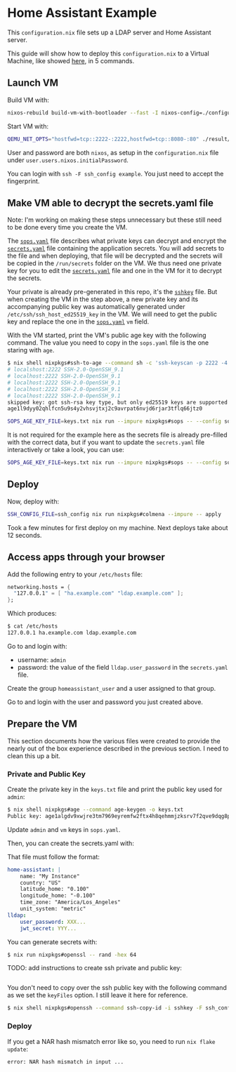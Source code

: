 # Home Assistant Example

This `configuration.nix` file sets up a LDAP server and Home Assistant server.

This guide will show how to deploy this `configuration.nix` to a Virtual Machine, like showed
[here](https://nixos.wiki/wiki/NixOS_modules#Developing_modules), in 5 commands.

## Launch VM

Build VM with:

```bash
nixos-rebuild build-vm-with-bootloader --fast -I nixos-config=./configuration.nix -I nixpkgs=.
```

Start VM with:

```bash
QEMU_NET_OPTS="hostfwd=tcp::2222-:2222,hostfwd=tcp::8080-:80" ./result/bin/run-nixos-vm
```

User and password are both `nixos`, as setup in the `configuration.nix` file under
`user.users.nixos.initialPassword`.

You can login with `ssh -F ssh_config example`. You just need to accept the fingerprint.

## Make VM able to decrypt the secrets.yaml file

Note: I'm working on making these steps unnecessary but these still need to be done every time you
create the VM.

The [`sops.yaml`](./sops.yaml) file describes what private keys can decrypt and encrypt the
[`secrets.yaml`](./secrets.yaml) file containing the application secrets. You will add secrets to
the file and when deploying, that file will be decrypted and the secrets will be copied in the
`/run/secrets` folder on the VM. We thus need one private key for you to edit the
[`secrets.yaml`](./secrets.yaml) file and one in the VM for it to decrypt the secrets.

Your private is already pre-generated in this repo, it's the [`sshkey`](./sshkey) file. But when
creating the VM in the step above, a new private key and its accompanying public key was
automatically generated under `/etc/ssh/ssh_host_ed25519_key` in the VM. We will need to get the
public key and replace the one in the [`sops.yaml`](./sops.yaml) `vm` field.

With the VM started, print the VM's public age key with the following command. The value you need to
copy in the `sops.yaml` file is the one staring with `age`.

```bash
$ nix shell nixpkgs#ssh-to-age --command sh -c 'ssh-keyscan -p 2222 -4 localhost | ssh-to-age'
# localshost:2222 SSH-2.0-OpenSSH_9.1
# localhost:2222 SSH-2.0-OpenSSH_9.1
# localhost:2222 SSH-2.0-OpenSSH_9.1
# localhost:2222 SSH-2.0-OpenSSH_9.1
# localhost:2222 SSH-2.0-OpenSSH_9.1
skipped key: got ssh-rsa key type, but only ed25519 keys are supported
age1l9dyy02qhlfcn5u9s4y2vhsvjtxj2c9avrpat6nvjd6rjar3tflq66jtz0
```

```bash
SOPS_AGE_KEY_FILE=keys.txt nix run --impure nixpkgs#sops -- --config sops.yaml -r -i --add-age age1l9dyy02qhlfcn5u9s4y2vhsvjtxj2c9avrpat6nvjd6rjar3tflq66jtz0 secrets.yaml
```

It is not required for the example here as the secrets file is already pre-filled with the correct data, but if you want to update the `secrets.yaml` file interactively or take a look, you can use:

```bash
SOPS_AGE_KEY_FILE=keys.txt nix run --impure nixpkgs#sops -- --config sops.yaml secrets.yaml
```

## Deploy

Now, deploy with:

```bash
SSH_CONFIG_FILE=ssh_config nix run nixpkgs#colmena --impure -- apply
```

Took a few minutes for first deploy on my machine. Next deploys take about 12 seconds.

## Access apps through your browser

Add the following entry to your `/etc/hosts` file:

```nix
networking.hosts = {
  "127.0.0.1" = [ "ha.example.com" "ldap.example.com" ];
};
```

Which produces:

```bash
$ cat /etc/hosts
127.0.0.1 ha.example.com ldap.example.com
```

Go to [](http://ldap.example.com:8080) and login with:
- username: `admin`
- password: the value of the field `lldap.user_password` in the `secrets.yaml` file.

Create the group `homeassistant_user` and a user assigned to that group.

Go to [](http://ha.example.com:8080) and login with the user and password you just created above.

## Prepare the VM

This section documents how the various files were created to provide the nearly out of the box
experience described in the previous section. I need to clean this up a bit.

### Private and Public Key

Create the private key in the `keys.txt` file and print the public key used for `admin`:

```bash
$ nix shell nixpkgs#age --command age-keygen -o keys.txt
Public key: age1algdv9xwjre3tm7969eyremfw2ftx4h8qehmmjzksrv7f2qve9dqg8pug7
```

Update `admin` and `vm` keys in `sops.yaml`.

Then, you can create the secrets.yaml with:

That file must follow the format:

```yaml
home-assistant: |
    name: "My Instance"
    country: "US"
    latitude_home: "0.100"
    longitude_home: "-0.100"
    time_zone: "America/Los_Angeles"
    unit_system: "metric"
lldap:
    user_password: XXX...
    jwt_secret: YYY...
```

You can generate secrets with:

```bash
$ nix run nixpkgs#openssl -- rand -hex 64
```

TODO: add instructions to create ssh private and public key:

```bash
```

You don't need to copy over the ssh public key with the following command as we set the `keyFiles` option. I still leave it here for reference.

```bash
$ nix shell nixpkgs#openssh --command ssh-copy-id -i sshkey -F ssh_config example
```

### Deploy

If you get a NAR hash mismatch error like so, you need to run `nix flake update`:

```
error: NAR hash mismatch in input ...
```
